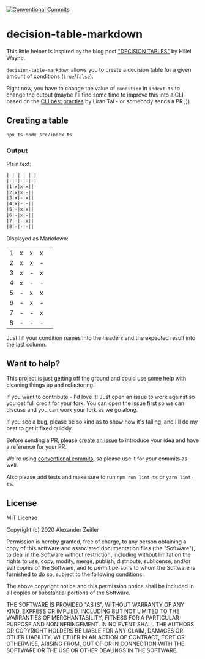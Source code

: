 [![Conventional Commits](https://img.shields.io/badge/Conventional%20Commits-1.0.0-yellow.svg)](https://conventionalcommits.org)

# decision-table-markdown

This little helper is inspired by the blog post ["DECISION TABLES"](https://www.hillelwayne.com/post/decision-tables/) by Hillel Wayne.

`decision-table-markdown` allows you to create a decision table for a given amount of conditions (`true`/`false`).

Right now, you have to change the value of `condition` in `indext.ts` to change the output (maybe I'll find some time to improve this into a CLI based on the [CLI best practies](https://github.com/lirantal/nodejs-cli-apps-best-practices) by Liran Tal - or somebody sends a PR ;))

## Creating a table

```bash
npx ts-node src/index.ts
```

### Output

Plain text:

```txt
| | | | | |
|-|-|-|-|-|
|1|x|x|x||
|2|x|x|-||
|3|x|-|x||
|4|x|-|-||
|5|-|x|x||
|6|-|x|-||
|7|-|-|x||
|8|-|-|-||
```

Displayed as Markdown:

| | | | | |
|-|-|-|-|-|
|1|x|x|x||
|2|x|x|-||
|3|x|-|x||
|4|x|-|-||
|5|-|x|x||
|6|-|x|-||
|7|-|-|x||
|8|-|-|-||

Just fill your condition names into the headers and the expected result into the last column.

## Want to help?

This project is just getting off the ground and could use some help with cleaning things up and refactoring.

If you want to contribute - I'd love it! Just open an issue to work against so you get full credit for your fork. You can open the issue first so we can discuss and you can work your fork as we go along.

If you see a bug, please be so kind as to show how it's failing, and I'll do my best to get it fixed quickly.

Before sending a PR, please [create an issue](issues/new) to introduce your idea and have a reference for your PR.

We're using [conventional commits](https://www.conventionalcommits.org), so please use it for your commits as well.

Also please add tests and make sure to run `npm run lint-ts` or `yarn lint-ts`.

## License

MIT License

Copyright (c) 2020 Alexander Zeitler

Permission is hereby granted, free of charge, to any person obtaining a copy
of this software and associated documentation files (the "Software"), to deal
in the Software without restriction, including without limitation the rights
to use, copy, modify, merge, publish, distribute, sublicense, and/or sell
copies of the Software, and to permit persons to whom the Software is
furnished to do so, subject to the following conditions:

The above copyright notice and this permission notice shall be included in all
copies or substantial portions of the Software.

THE SOFTWARE IS PROVIDED "AS IS", WITHOUT WARRANTY OF ANY KIND, EXPRESS OR
IMPLIED, INCLUDING BUT NOT LIMITED TO THE WARRANTIES OF MERCHANTABILITY,
FITNESS FOR A PARTICULAR PURPOSE AND NONINFRINGEMENT. IN NO EVENT SHALL THE
AUTHORS OR COPYRIGHT HOLDERS BE LIABLE FOR ANY CLAIM, DAMAGES OR OTHER
LIABILITY, WHETHER IN AN ACTION OF CONTRACT, TORT OR OTHERWISE, ARISING FROM,
OUT OF OR IN CONNECTION WITH THE SOFTWARE OR THE USE OR OTHER DEALINGS IN THE
SOFTWARE.
